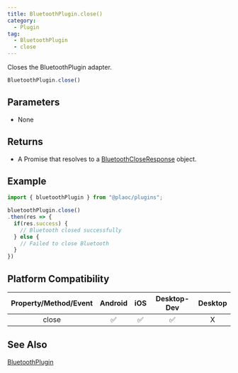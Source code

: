 ```yaml
---
title: BluetoothPlugin.close()
category:
  - Plugin
tag:
  - BluetoothPlugin
  - close
---
```


Closes the BluetoothPlugin adapter.

```js
BluetoothPlugin.close()  
```

## Parameters

- None

## Returns

- A Promise that resolves to a [BluetoothCloseResponse](../../interface/bluetooth-close-response.md) object.  

## Example

```js
import { bluetoothPlugin } from "@plaoc/plugins";

bluetoothPlugin.close()
.then(res => {
  if(res.success) {
    // Bluetooth closed successfully
  } else {
    // Failed to close Bluetooth
  }
})
```

## Platform Compatibility

| Property/Method/Event | Android | iOS | Desktop-Dev | Desktop |
|:---------------------:|:-------:|:---:|:-----------:|:-------:|
| close                 | ✅      | ✅  | ✅          | X       |  

## See Also

[BluetoothPlugin](./index.md)